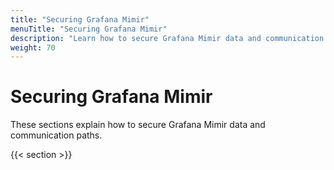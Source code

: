 ```yaml
---
title: "Securing Grafana Mimir"
menuTitle: "Securing Grafana Mimir"
description: "Learn how to secure Grafana Mimir data and communication paths."
weight: 70
---
```


# Securing Grafana Mimir

These sections explain how to secure Grafana Mimir data and communication paths.

{{< section >}}
